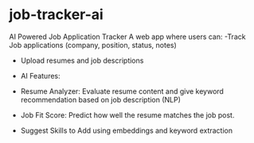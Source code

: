 # job-tracker-ai
AI Powered Job Application Tracker
A web app where users can:
  -Track Job applications (company, position, status, notes)
  - Upload resumes and job descriptions

  - AI Features:
  -   Resume Analyzer: Evaluate resume content and give keyword recommendation based on job description (NLP)
  -   Job Fit Score: Predict how well the resume matches the job post.
  -   Suggest Skills to Add using embeddings and keyword extraction
